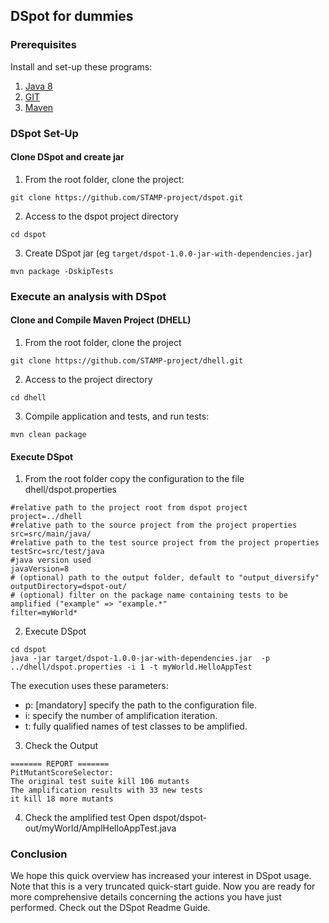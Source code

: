## DSpot for dummies

### Prerequisites

Install and set-up these programs:

1. [Java 8](https://www.java.com/en/download/help/download_options.xml)
1. [GIT](https://git-scm.com/book/en/v2/Getting-Started-Installing-Git)
1. [Maven](https://maven.apache.org/install.html)

### DSpot Set-Up
#### Clone DSpot and create jar

1. From the root folder, clone the project:
```
git clone https://github.com/STAMP-project/dspot.git
```
2. Access to the dspot project directory
```
cd dspot
```
3. Create DSpot jar (eg `target/dspot-1.0.0-jar-with-dependencies.jar`)
```
mvn package -DskipTests
```
### Execute an analysis with DSpot
#### Clone and Compile Maven Project (DHELL)

1. From the root folder, clone the project
```
git clone https://github.com/STAMP-project/dhell.git
```
2. Access to the project directory
```
cd dhell
```
3.  Compile application and tests, and run tests:
```
mvn clean package
```

#### Execute DSpot

1. From the root folder copy the configuration to the file dhell/dspot.properties
```properties
#relative path to the project root from dspot project
project=../dhell
#relative path to the source project from the project properties
src=src/main/java/
#relative path to the test source project from the project properties
testSrc=src/test/java
#java version used
javaVersion=8
# (optional) path to the output folder, default to "output_diversify"
outputDirectory=dspot-out/
# (optional) filter on the package name containing tests to be amplified ("example" => "example.*"
filter=myWorld*
```

2. Execute DSpot
```
cd dspot
java -jar target/dspot-1.0.0-jar-with-dependencies.jar  -p ../dhell/dspot.properties -i 1 -t myWorld.HelloAppTest
```
The execution uses these parameters:
* p: [mandatory] specify the path to the configuration file.
* i: specify the number of amplification iteration.
* t: fully qualified names of test classes to be amplified.

3. Check the Output
```
======= REPORT =======
PitMutantScoreSelector: 
The original test suite kill 106 mutants
The amplification results with 33 new tests
it kill 18 more mutants
```

4. Check the amplified test
Open dspot/dspot-out/myWorld/AmplHelloAppTest.java

### Conclusion
We hope this quick overview has increased your interest in DSpot usage. Note that this is a very truncated quick-start guide. Now you are ready for more comprehensive details concerning the actions you have just performed. Check out the DSpot Readme Guide.
